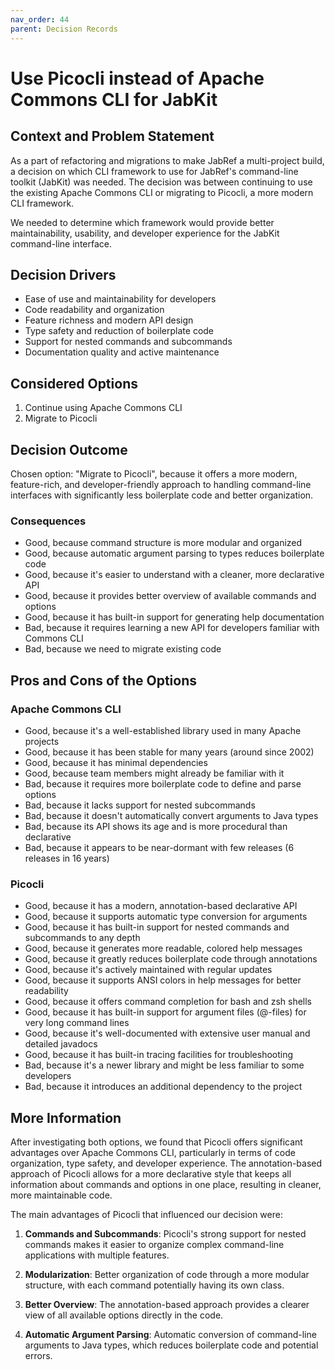 ```yaml
---
nav_order: 44
parent: Decision Records
---
```


# Use Picocli instead of Apache Commons CLI for JabKit

## Context and Problem Statement

As a part of refactoring and migrations to make JabRef a multi-project build, a decision on which CLI framework to use for JabRef's command-line toolkit (JabKit) was needed. The decision was between continuing to use the existing Apache Commons CLI or migrating to Picocli, a more modern CLI framework.

We needed to determine which framework would provide better maintainability, usability, and developer experience for the JabKit command-line interface.

## Decision Drivers

* Ease of use and maintainability for developers
* Code readability and organization
* Feature richness and modern API design
* Type safety and reduction of boilerplate code
* Support for nested commands and subcommands
* Documentation quality and active maintenance

## Considered Options

1. Continue using Apache Commons CLI
2. Migrate to Picocli

## Decision Outcome

Chosen option: "Migrate to Picocli", because it offers a more modern, feature-rich, and developer-friendly approach to handling command-line interfaces with significantly less boilerplate code and better organization.

### Consequences

* Good, because command structure is more modular and organized
* Good, because automatic argument parsing to types reduces boilerplate code
* Good, because it's easier to understand with a cleaner, more declarative API
* Good, because it provides better overview of available commands and options
* Good, because it has built-in support for generating help documentation
* Bad, because it requires learning a new API for developers familiar with Commons CLI
* Bad, because we need to migrate existing code

## Pros and Cons of the Options

### Apache Commons CLI

* Good, because it's a well-established library used in many Apache projects
* Good, because it has been stable for many years (around since 2002)
* Good, because it has minimal dependencies
* Good, because team members might already be familiar with it
* Bad, because it requires more boilerplate code to define and parse options
* Bad, because it lacks support for nested subcommands
* Bad, because it doesn't automatically convert arguments to Java types
* Bad, because its API shows its age and is more procedural than declarative
* Bad, because it appears to be near-dormant with few releases (6 releases in 16 years)

### Picocli

* Good, because it has a modern, annotation-based declarative API
* Good, because it supports automatic type conversion for arguments
* Good, because it has built-in support for nested commands and subcommands to any depth
* Good, because it generates more readable, colored help messages
* Good, because it greatly reduces boilerplate code through annotations
* Good, because it's actively maintained with regular updates
* Good, because it supports ANSI colors in help messages for better readability
* Good, because it offers command completion for bash and zsh shells
* Good, because it has built-in support for argument files (@-files) for very long command lines
* Good, because it's well-documented with extensive user manual and detailed javadocs
* Good, because it has built-in tracing facilities for troubleshooting
* Bad, because it's a newer library and might be less familiar to some developers
* Bad, because it introduces an additional dependency to the project

## More Information

After investigating both options, we found that Picocli offers significant advantages over Apache Commons CLI, particularly in terms of code organization, type safety, and developer experience. The annotation-based approach of Picocli allows for a more declarative style that keeps all information about commands and options in one place, resulting in cleaner, more maintainable code.

The main advantages of Picocli that influenced our decision were:

1. **Commands and Subcommands**: Picocli's strong support for nested commands makes it easier to organize complex command-line applications with multiple features.

2. **Modularization**: Better organization of code through a more modular structure, with each command potentially having its own class.

3. **Better Overview**: The annotation-based approach provides a clearer view of all available options directly in the code.

4. **Automatic Argument Parsing**: Automatic conversion of command-line arguments to Java types, which reduces boilerplate code and potential errors.
